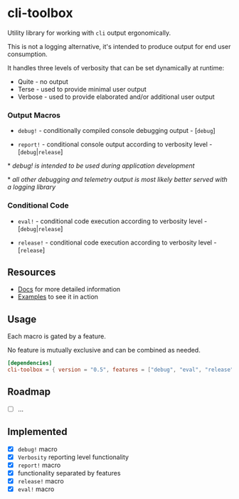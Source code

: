 # cli-toolbox
Utility library for working with ```cli``` output ergonomically.

This is not a logging alternative, it's intended to produce output for end user consumption.

It handles three levels of verbosity that can be set dynamically at runtime:

* Quite - no output
* Terse - used to provide minimal user output
* Verbose - used to provide elaborated and/or additional user output 

### Output Macros

* `debug!` - conditionally compiled console debugging output - [`debug`]

* `report!` - conditional console output according to verbosity level - [`debug`|`release`]

\* _debug! is intended to be used during application development_

\* _all other debugging and telemetry output is most likely better served with a logging library_

### Conditional Code

* `eval!` - conditional code execution according to verbosity level - [`debug`|`release`]

* `release!` - conditional code execution according to verbosity level - [`release`]

## Resources 
* [Docs](https://docs.rs/cli-toolbox/0.5.3/cli_toolbox/) for more detailed information
* [Examples](https://github.com/Nejat/cli-toolbox-rs/tree/v0.5.3/examples) to see it in action

## Usage

Each macro is gated by a feature.

No feature is mutually exclusive and can be combined as needed.

```toml
[dependencies]
cli-toolbox = { version = "0.5", features = ["debug", "eval", "release", "report"] }
```

## Roadmap

* [ ] ...

## Implemented
* [x] ```debug!``` macro
* [x] ```Verbosity``` reporting level functionality
* [x] ```report!``` macro
* [x] functionality separated by features
* [x] ```release!``` macro
* [x] ```eval!``` macro
